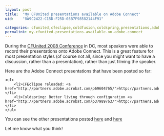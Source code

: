 ```yaml
---
layout: post
title:  "My CFUnited presentations available on Adobe Connect"
uid:	"8A9C2422-C15D-F25D-05B7F98582144F91"

categories: cfunited,cfeclipse,coldfusion,coldspring,presentations,adobe,cfconferences
permalink: my-cfunited-presentations-available-on-adobe-connect
---
```

During the <a href="http://cfunited.com" title="CFUnited: The Premiere ColdFusion Conference">CFUnited 2008 Conference</a> in DC, most speakers were able to record their presentations onto Adobe Connect. This is a great feature for most presentation styles (of course not all, since you might want to have a discussion, rather than a presentation), rather than just filming the speaker.

Here are the Adobe Connect presentations that have been posted so far:
	
	<ul>
		<li>CFEclipse reloaded: <a href="http://partners.adobe.acrobat.com/p69604765/">http://partners.adobe.acrobat.com/p69604765/</a></li>
		<li>Coldspring: Better living through configuration <a href="http://partners.adobe.acrobat.com/p37989763/">http://partners.adobe.acrobat.com/p37989763/</a></li>
	</ul>
	
You can see the other presentations posted <a href="http://cfunited.com/blog/index.cfm/2008/6/19/Keynote-and-other-presos-on-Connect" title="<CFUnited: CFUnited Blog: Keynote and other presos on Connect></CFUnited:>">here</a> and <a href="http://cfunited.com/blog/index.cfm/2008/6/23/More-presentations-recorded-on-Connect" title="CFUnited: CFUnited Blog: More presentations recorded on Connect">here</a>


Let me know what you think!